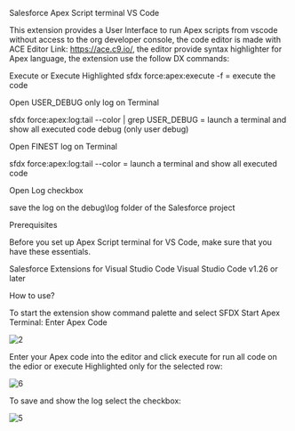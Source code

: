 Salesforce Apex Script terminal VS Code

This extension provides a User Interface to run Apex scripts from vscode without access to the org developer console, the code editor is made with ACE Editor Link: https://ace.c9.io/, the editor provide syntax highlighter for Apex language, the extension use the follow DX commands:

Execute or Execute Highlighted
sfdx force:apex:execute -f = execute the code

Open USER_DEBUG only log on Terminal

sfdx force:apex:log:tail --color | grep USER_DEBUG = launch a terminal and show all executed code debug (only user debug)

Open FINEST log on Terminal

sfdx force:apex:log:tail --color = launch a terminal and show all executed code

Open Log checkbox

save the log on the debug\log folder of the Salesforce project



Prerequisites

Before you set up Apex Script terminal for VS Code, make sure that you have these essentials.

Salesforce Extensions for Visual Studio Code
Visual Studio Code v1.26 or later



How to use?

To start the extension show command palette and select SFDX Start Apex Terminal: Enter Apex Code

![2](https://user-images.githubusercontent.com/15142774/131256727-a4be8b97-40b3-485a-b949-6fac81ade93e.PNG)

Enter your Apex code into the editor and click execute for run all code on the edior or execute Highlighted only for the selected row:

![6](https://user-images.githubusercontent.com/15142774/131256867-8df835f8-e8a0-4a9e-85ad-fc2194964f35.PNG)


To save and show the log select the checkbox:

![5](https://user-images.githubusercontent.com/15142774/131256809-7d1c1b45-73f9-4bc7-b1cb-7d71d962e808.PNG)







